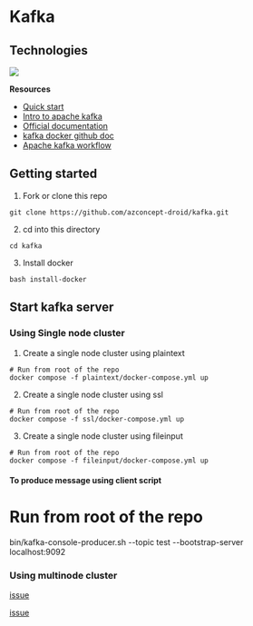 # Kafka
## Technologies
<div align="left">
    <img src="https://skillicons.dev/icons?i=docker,kafka" />
</div>

**Resources**
- [Quick start](https://kafka.apache.org/quickstart)
- [Intro to apache kafka](https://kafka.apache.org/intro)
- [Official documentation](https://kafka.apache.org/documentation/#docker)
- [kafka docker github doc](https://github.com/apache/kafka/blob/trunk/docker/examples/README.md)
- [Apache kafka workflow](https://www.tutorialspoint.com/apache_kafka/apache_kafka_workflow.htm)

## Getting started
1. Fork or clone this repo
```
git clone https://github.com/azconcept-droid/kafka.git
```
2. cd into this directory
```
cd kafka
```
3. Install docker
```
bash install-docker
```
## Start kafka server
### Using Single node cluster
1. Create a single node cluster using plaintext
```
# Run from root of the repo
docker compose -f plaintext/docker-compose.yml up
```
2. Create a single node cluster using ssl
```
# Run from root of the repo
docker compose -f ssl/docker-compose.yml up
```
3. Create a single node cluster using fileinput
```
# Run from root of the repo
docker compose -f fileinput/docker-compose.yml up
```
#### To produce message using client script
# Run from root of the repo
bin/kafka-console-producer.sh --topic test --bootstrap-server localhost:9092

### Using multinode cluster

[issue](https://www.google.com/url?sa=t&source=web&rct=j&opi=89978449&url=https://stackoverflow.com/questions/49370959/getting-org-apache-kafka-common-network-invalidreceiveexception-invalid-receiv&ved=2ahUKEwjj486og5KFAxViYUEAHVmfCCEQFnoECBQQAQ&usg=AOvVaw2TVu65wPZZNnPk-EJTYliJ)

[issue](https://issues.apache.org/jira/browse/KAFKA-3746)
